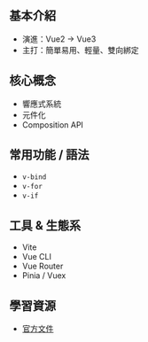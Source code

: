 
##  基本介紹
- 演進：Vue2 → Vue3
- 主打：簡單易用、輕量、雙向綁定

##  核心概念
- 響應式系統
- 元件化
- Composition API

##  常用功能 / 語法
- `v-bind`
- `v-for`
- `v-if`

##  工具 & 生態系
- Vite
- Vue CLI
- Vue Router
- Pinia / Vuex

##  學習資源
- [官方文件](https://vuejs.org/)


